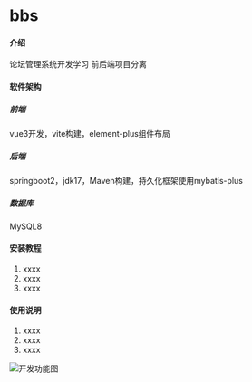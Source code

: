 # bbs

#### 介绍
论坛管理系统开发学习
前后端项目分离

#### 软件架构
##### 前端
vue3开发，vite构建，element-plus组件布局
##### 后端
springboot2，jdk17，Maven构建，持久化框架使用mybatis-plus
##### 数据库
MySQL8


#### 安装教程

1.  xxxx
2.  xxxx
3.  xxxx

#### 使用说明

1.  xxxx
2.  xxxx
3.  xxxx

![开发功能图](https://foruda.gitee.com/images/1711969178191319170/9ee4e5b3_399141.jpeg "封面.jpg")
